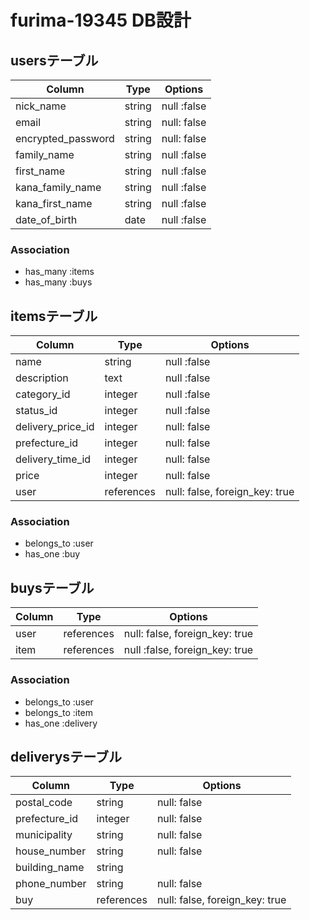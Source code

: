 # furima-19345 DB設計


## usersテーブル
|Column|Type|Options|
|------|----|-------|
|nick_name|string|null :false|
|email|string|null: false|
|encrypted_password|string|null: false|
|family_name|string|null :false|
|first_name|string|null :false|
|kana_family_name|string|null :false|
|kana_first_name|string|null :false|
|date_of_birth|date|null :false|

### Association
- has_many :items
- has_many :buys


## itemsテーブル
|Column|Type|Options|
|------|----|-------|
|name|string|null :false|
|description|text|null :false|
|category_id|integer|null :false|
|status_id|integer|null :false|
|delivery_price_id|integer|null: false|
|prefecture_id|integer|null: false|
|delivery_time_id|integer|null: false|
|price|integer|null: false|
|user|references|null: false, foreign_key: true|

### Association
- belongs_to :user
- has_one :buy


## buysテーブル
|Column|Type|Options|
|------|----|-------|
|user|references|null: false, foreign_key: true|
|item|references|null :false, foreign_key: true|

### Association
- belongs_to :user
- belongs_to :item
- has_one :delivery


## deliverysテーブル
|Column|Type|Options|
|------|----|-------|
|postal_code|string|null: false|
|prefecture_id|integer|null: false|
|municipality|string|null: false|
|house_number|string|null: false|
|building_name|string||
|phone_number|string|null: false|
|buy|references|null: false, foreign_key: true|